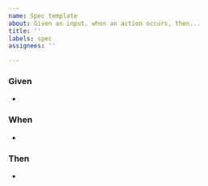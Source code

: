 ```yaml
---
name: Spec template
about: Given an input, when an action occurs, then...
title: ''
labels: spec
assignees: ''

---
```


### Given

- 

### When

- 

### Then

-
